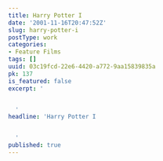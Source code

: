 ```yaml
---
title: Harry Potter I
date: '2001-11-16T20:47:52Z'
slug: harry-potter-i
postType: work
categories:
- Feature Films
tags: []
uuid: 03c19fcd-22e6-4420-a772-9aa15839835a
pk: 137
is_featured: false
excerpt: '


  '
headline: 'Harry Potter I


  '
published: true
---
```




